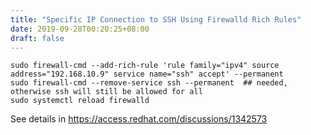 ```yaml
---
title: "Specific IP Connection to SSH Using Firewalld Rich Rules"
date: 2019-09-28T00:20:25+08:00
draft: false
---
```


```
sudo firewall-cmd --add-rich-rule 'rule family="ipv4" source address="192.168.10.9" service name="ssh" accept' --permanent
sudo firewall-cmd --remove-service ssh --permanent  ## needed, otherwise ssh will still be allowed for all
sudo systemctl reload firewalld
```

See details in https://access.redhat.com/discussions/1342573
